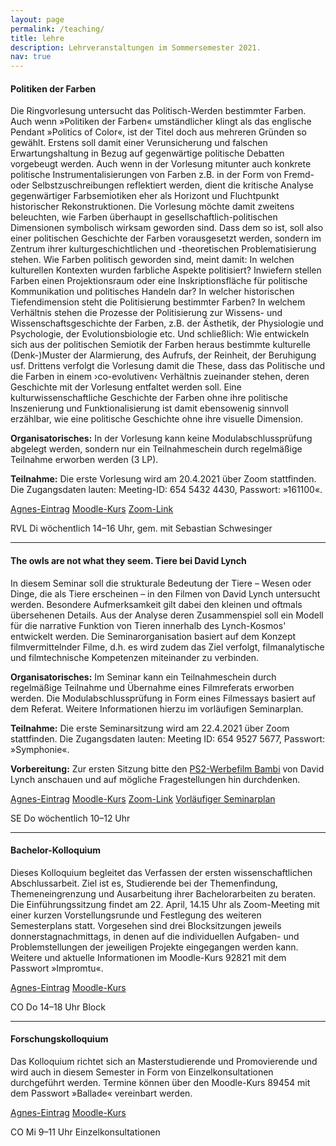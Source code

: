 ```yaml
---
layout: page
permalink: /teaching/
title: lehre
description: Lehrveranstaltungen im Sommersemester 2021.
nav: true
---
```

#### Politiken der Farben ####

Die Ringvorlesung untersucht das Politisch-Werden bestimmter Farben. Auch wenn
»Politiken der Farben« umständlicher klingt als das englische Pendant »Politics
of Color«, ist der Titel doch aus mehreren Gründen so gewählt. Erstens soll
damit einer Verunsicherung und falschen Erwartungshaltung in Bezug auf
gegenwärtige politische Debatten vorgebeugt werden. Auch wenn in der Vorlesung
mitunter auch konkrete politische Instrumentalisierungen von Farben z.B. in der
Form von Fremd- oder Selbstzuschreibungen reflektiert werden, dient die
kritische Analyse gegenwärtiger Farbsemiotiken eher als Horizont und
Fluchtpunkt historischer Rekonstruktionen. Die Vorlesung möchte damit zweitens
beleuchten, wie Farben überhaupt in gesellschaftlich-politischen Dimensionen
symbolisch wirksam geworden sind. Dass dem so ist, soll also einer politischen
Geschichte der Farben vorausgesetzt werden, sondern im Zentrum ihrer
kulturgeschichtlichen und -theoretischen Problematisierung stehen. Wie Farben
politisch geworden sind, meint damit: In welchen kulturellen Kontexten wurden
farbliche Aspekte politisiert? Inwiefern stellen Farben einen Projektionsraum
oder eine Inskriptionsfläche für politische Kommunikation und politisches
Handeln dar? In welcher historischen Tiefendimension steht die Politisierung
bestimmter Farben? In welchem Verhältnis stehen die Prozesse der Politisierung
zur Wissens- und Wissenschaftsgeschichte der Farben, z.B. der Ästhetik, der
Physiologie und Psychologie, der Evolutionsbiologie etc. Und schließlich: Wie
entwickeln sich aus der politischen Semiotik der Farben heraus bestimmte
kulturelle (Denk-)Muster der Alarmierung, des Aufrufs, der Reinheit, der
Beruhigung usf. Drittens verfolgt die Vorlesung damit die These, dass das
Politische und die Farben in einem ›co-evolutiven‹ Verhältnis zueinander
stehen, deren Geschichte mit der Vorlesung entfaltet werden soll. Eine
kulturwissenschaftliche Geschichte der Farben ohne ihre politische Inszenierung
und Funktionalisierung ist damit ebensowenig sinnvoll erzählbar, wie eine
politische Geschichte ohne ihre visuelle Dimension.

**Organisatorisches:** In der Vorlesung kann keine Modulabschlussprüfung
abgelegt werden, sondern nur ein Teilnahmeschein durch regelmäßige Teilnahme
erworben werden (3 LP).

**Teilnahme:** Die erste Vorlesung wird am 20.4.2021 über Zoom stattfinden.
Die Zugangsdaten lauten: Meeting-ID: 654 5432 4430, Passwort: »161100«.

<abbr class="badge"><a href="https://agnes.hu-berlin.de/lupo/rds?state=verpublish&status=init&vmfile=no&publishid=180446&moduleCall=webInfo&publishConfFile=webInfo&publishSubDir=veranstaltung" target="_blank">Agnes-Eintrag</a></abbr>
<abbr class="badge"><a href="https://moodle.hu-berlin.de/course/view.php?id=103383" target="_blank">Moodle-Kurs</a></abbr>
<abbr class="badge"><a href="https://hu-berlin.zoom.us/j/65454324430?pwd=Y0JnTDgrakFJVVlVemowT3FFVjhNUT09" target="_blank">Zoom-Link</a></abbr>

RVL Di wöchentlich 14&ndash;16 Uhr, gem. mit Sebastian Schwesinger

***
 
#### The owls are not what they seem. Tiere bei David Lynch ####

In diesem Seminar soll die strukturale Bedeutung der Tiere &ndash; Wesen oder Dinge,
die als Tiere erscheinen &ndash; in den Filmen von David  Lynch untersucht werden.
Besondere Aufmerksamkeit gilt dabei den kleinen und oftmals übersehenen
Details. Aus der Analyse deren Zusammenspiel soll ein Modell für die narrative
Funktion von Tieren innerhalb des Lynch-Kosmos' entwickelt werden. Die
Seminarorganisation basiert auf dem Konzept filmvermittelnder Filme, d.h. es
wird zudem das Ziel verfolgt, filmanalytische und filmtechnische Kompetenzen
miteinander zu verbinden.

**Organisatorisches:** Im Seminar kann ein Teilnahmeschein durch regelmäßige
Teilnahme und Übernahme eines Filmreferats erworben werden. Die
Modulabschlussprüfung in Form eines Filmessays basiert auf dem Referat. Weitere
Informationen hierzu im vorläufigen Seminarplan.

**Teilnahme:** Die erste Seminarsitzung wird am 22.4.2021 über Zoom
stattfinden. Die Zugangsdaten lauten: Meeting ID: 654 9527 5677, Passwort:
»Symphonie«.

**Vorbereitung:** Zur ersten Sitzung bitte den <a
href="https://www.youtube.com/watch?v=T4tOvkvCvwQ"
target="_blank">PS2-Werbefilm Bambi</a> von David Lynch anschauen und auf
mögliche Fragestellungen hin durchdenken.

<abbr class="badge"><a href="https://agnes.hu-berlin.de/lupo/rds?state=verpublish&status=init&vmfile=no&publishid=180439&moduleCall=webInfo&publishConfFile=webInfo&publishSubDir=veranstaltung" target="_blank">Agnes-Eintrag</a></abbr>
<abbr class="badge"><a href="https://moodle.hu-berlin.de/course/view.php?id=10523https://moodle.hu-berlin.de/course/view.php?id=1052399" target="_blank">Moodle-Kurs</a></abbr>
<abbr class="badge"><a href="https://hu-berlin.zoom.us/j/65495275677?pwd=alZsUm5NSWV2b2pvTjdjYnV0MHNSQT09" target="_blank">Zoom-Link</a></abbr>
<abbr class="badge"><a href="{{ site.baseurl }}/assets/pdf/2021_lynch_se.pdf" target="_blank">Vorläufiger Seminarplan</a></abbr>

SE Do wöchentlich 10&ndash;12 Uhr

***
 
#### Bachelor-Kolloquium ####

Dieses Kolloquium begleitet das Verfassen der ersten wissenschaftlichen
Abschlussarbeit. Ziel ist es, Studierende bei der Themenfindung,
Themeneingrenzung und Ausarbeitung ihrer Bachelorarbeiten zu beraten. Die
Einführungssitzung findet am 22. April, 14.15 Uhr als Zoom-Meeting mit einer
kurzen Vorstellungsrunde und Festlegung des weiteren Semesterplans statt.
Vorgesehen sind drei Blocksitzungen jeweils donnerstagnachmittags, in denen auf
die individuellen Aufgaben- und Problemstellungen der jeweiligen Projekte
eingegangen werden kann. Weitere und aktuelle Informationen im Moodle-Kurs
92821 mit dem Passwort »Impromtu«.

<abbr class="badge"><a href="https://agnes.hu-berlin.de/lupo/rds?state=verpublish&status=init&vmfile=no&publishid=180440&moduleCall=webInfo&publishConfFile=webInfo&publishSubDir=veranstaltung" target="_blank">Agnes-Eintrag</a></abbr>
<abbr class="badge"><a href="https://moodle.hu-berlin.de/course/view.php?id=92821" target="_blank">Moodle-Kurs</a></abbr>

CO Do 14&ndash;18 Uhr Block

***
 
#### Forschungskolloquium #### 

Das Kolloquium richtet sich an Masterstudierende und Promovierende und wird
auch in diesem Semester in Form von Einzelkonsultationen durchgeführt werden.
Termine können über den Moodle-Kurs 89454 mit dem Passwort »Ballade« vereinbart
werden.

<abbr class="badge"><a href="https://agnes.hu-berlin.de/lupo/rds?state=verpublish&status=init&vmfile=no&publishid=180442&moduleCall=webInfo&publishConfFile=webInfo&publishSubDir=veranstaltung" target="_blank">Agnes-Eintrag</a></abbr>
<abbr class="badge"><a href="https://moodle.hu-berlin.de/course/view.php?id=89454" target="_blank">Moodle-Kurs</a></abbr>

CO Mi 9&ndash;11 Uhr Einzelkonsultationen
